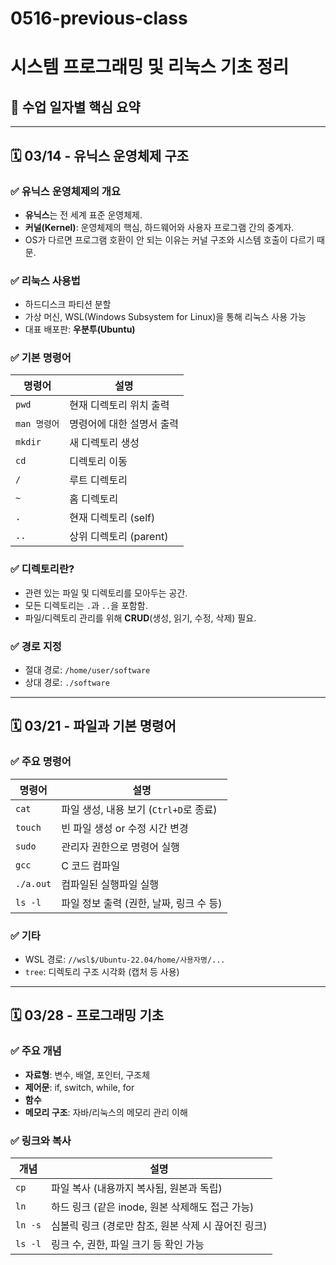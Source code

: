 # 0516-previous-class
# 시스템 프로그래밍 및 리눅스 기초 정리

## 📅 수업 일자별 핵심 요약

---

## 🗓️ 03/14 - 유닉스 운영체제 구조

### ✅ 유닉스 운영체제의 개요
- **유닉스**는 전 세계 표준 운영체제.
- **커널(Kernel)**: 운영체제의 핵심, 하드웨어와 사용자 프로그램 간의 중계자.
- OS가 다르면 프로그램 호환이 안 되는 이유는 커널 구조와 시스템 호출이 다르기 때문.

### ✅ 리눅스 사용법
- 하드디스크 파티션 분할
- 가상 머신, WSL(Windows Subsystem for Linux)을 통해 리눅스 사용 가능
- 대표 배포판: **우분투(Ubuntu)**

### ✅ 기본 명령어
| 명령어      | 설명                           |
|-------------|--------------------------------|
| `pwd`       | 현재 디렉토리 위치 출력        |
| `man 명령어` | 명령어에 대한 설명서 출력      |
| `mkdir`     | 새 디렉토리 생성               |
| `cd`        | 디렉토리 이동                  |
| `/`         | 루트 디렉토리                  |
| `~`         | 홈 디렉토리                    |
| `.`         | 현재 디렉토리 (self)           |
| `..`        | 상위 디렉토리 (parent)         |

### ✅ 디렉토리란?
- 관련 있는 파일 및 디렉토리를 모아두는 공간.
- 모든 디렉토리는 `.`과 `..`을 포함함.
- 파일/디렉토리 관리를 위해 **CRUD**(생성, 읽기, 수정, 삭제) 필요.

### ✅ 경로 지정
- 절대 경로: `/home/user/software`  
- 상대 경로: `./software`

---

## 🗓️ 03/21 - 파일과 기본 명령어

### ✅ 주요 명령어
| 명령어     | 설명                                 |
|------------|--------------------------------------|
| `cat`      | 파일 생성, 내용 보기 (`Ctrl+D`로 종료) |
| `touch`    | 빈 파일 생성 or 수정 시간 변경       |
| `sudo`     | 관리자 권한으로 명령어 실행           |
| `gcc`      | C 코드 컴파일                        |
| `./a.out`  | 컴파일된 실행파일 실행               |
| `ls -l`    | 파일 정보 출력 (권한, 날짜, 링크 수 등) |

### ✅ 기타
- WSL 경로: `//wsl$/Ubuntu-22.04/home/사용자명/...`
- `tree`: 디렉토리 구조 시각화 (캡처 등 사용)

---

## 🗓️ 03/28 - 프로그래밍 기초

### ✅ 주요 개념
- **자료형**: 변수, 배열, 포인터, 구조체
- **제어문**: if, switch, while, for
- **함수**
- **메모리 구조**: 자바/리눅스의 메모리 관리 이해

### ✅ 링크와 복사
| 개념           | 설명                                                                 |
|----------------|----------------------------------------------------------------------|
| `cp`           | 파일 복사 (내용까지 복사됨, 원본과 독립)                             |
| `ln`           | 하드 링크 (같은 inode, 원본 삭제해도 접근 가능)                      |
| `ln -s`        | 심볼릭 링크 (경로만 참조, 원본 삭제 시 끊어진 링크)                   |
| `ls -l`        | 링크 수, 권한, 파일 크기 등 확인 가능                                 |
